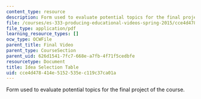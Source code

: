 ```yaml
---
content_type: resource
description: Form used to evaluate potential topics for the final project of the course.
file: /courses/es-333-producing-educational-videos-spring-2015/cce4d478414e5152535ec119c37ca01a_MITES_333S15_idea-selectn.pdf
file_type: application/pdf
learning_resource_types: []
ocw_type: OCWFile
parent_title: Final Video
parent_type: CourseSection
parent_uid: 626d1541-7fc7-668e-a7fb-4f71f5cedbfe
resourcetype: Document
title: Idea Selection Table
uid: cce4d478-414e-5152-535e-c119c37ca01a
---
```

Form used to evaluate potential topics for the final project of the course.

